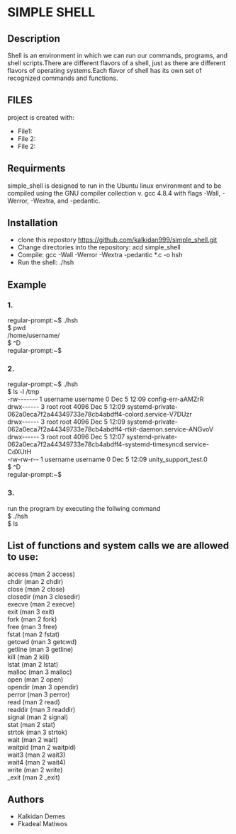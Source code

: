 # SIMPLE SHELL
## Description
Shell is an environment in which we can run our commands, programs, and shell scripts.There are different flavors of a shell,
just as there are different flavors of operating systems.Each flavor of shell has its own set of recognized commands and functions.
## FILES
project is created with:
* File1:
* File 2:
* File 2:
## Requirments
simple_shell is designed to run in the Ubuntu linux environment and to be compiled using the GNU compiler collection v. gcc 4.8.4
with flags -Wall, -Werror, -Wextra, and -pedantic.
## Installation
* clone this repostory https://github.com/kalkidan999/simple_shell.git
* Change directories into the repository: acd simple_shell
* Compile: gcc -Wall -Werror -Wextra -pedantic *.c -o hsh
* Run the shell: ./hsh
## Example
### 1.
regular-prompt:~$ ./hsh <br />
$ pwd <br />
/home/username/ <br />
$ ^D <br />
regular-prompt:~$ 
### 2. 
regular-prompt:~$ ./hsh <br />
$ ls -l /tmp <br />
-rw------- 1 username username    0 Dec  5 12:09 config-err-aAMZrR <br />
drwx------ 3 root   root   4096 Dec  5 12:09 systemd-private-062a0eca7f2a44349733e78cb4abdff4-colord.service-V7DUzr <br />
drwx------ 3 root   root   4096 Dec  5 12:09 systemd-private-062a0eca7f2a44349733e78cb4abdff4-rtkit-daemon.service-ANGvoV <br />
drwx------ 3 root   root   4096 Dec  5 12:07 systemd-private-062a0eca7f2a44349733e78cb4abdff4-systemd-timesyncd.service-CdXUtH <br />
-rw-rw-r-- 1 username username    0 Dec  5 12:09 unity_support_test.0 <br />
$ ^D <br />
regular-prompt:~$
### 3.
run the program by executing the follwing command <br />
$ ./hsh <br />
$ ls
## List of functions and system calls we are allowed to use:
access (man 2 access) <br />
chdir (man 2 chdir) <br />
close (man 2 close)<br />
closedir (man 3 closedir)<br />
execve (man 2 execve)<br />
exit (man 3 exit)<br />
fork (man 2 fork)<br />
free (man 3 free)<br />
fstat (man 2 fstat)<br />
getcwd (man 3 getcwd)<br />
getline (man 3 getline)<br />
kill (man 2 kill)<br />
lstat (man 2 lstat)<br />
malloc (man 3 malloc)<br />
open (man 2 open)<br />
opendir (man 3 opendir)<br />
perror (man 3 perror)<br />
read (man 2 read)<br />
readdir (man 3 readdir)<br />
signal (man 2 signal)<br />
stat (man 2 stat)<br />
strtok (man 3 strtok)<br />
wait (man 2 wait)<br />
waitpid (man 2 waitpid)<br />
wait3 (man 2 wait3)<br />
wait4 (man 2 wait4)<br />
write (man 2 write)<br />
_exit (man 2 _exit)<br />
## Authors
* Kalkidan Demes
* Fkadeal Matiwos
